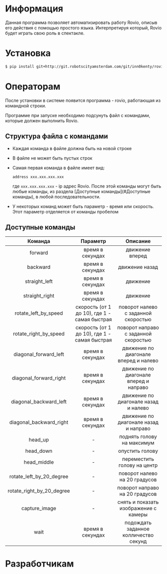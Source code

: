 # Информация

Данная программа позволяет автоматизировать работу Rovio, описыв его
действия с помощью простого языка. Интерпретируя который, Rovio будет играть свою роль в спектакле.

# Установка

```bash
$ pip install git+http://git.robotscityamsterdam.com/git/inn0kenty/rovio.git
```

# Операторам

После установки в системе появится программа - rovio, работающая из командной
строки. 

Программе при запуске необходимо подсунуть файл с командами, которые
должен выполнить Rovio.

## Структура файла с командами

 - Каждая команда в файле должна быть на новой строке 
 - В файле не может быть пустых строк 
 - Самая первая команда в файле имеет вид:

   ```
   address xxx.xxx.xxx.xxx
   ```

   где `xxx.xxx.xxx.xxx` - ip адрес Rovio. После этой команды могут быть любые
   команды, из раздела [Доступные команды](#Доступные команды), в любой последовательности.
 - У некоторых команд может быть параметр - время или скорость. Этот параметр отделяется от команды пробелом


## Доступные команды

|Команда|Параметр|Описание|
|:-----:|:------:|:------:|
|forward|время в секундах|движение вперед|
|backward|время в секундах|движение назад|
|straight_left|время в секундах|движение|
|straight_right|время в секундах|движение|
|rotate_left_by_speed|скорость (от 1 до 10), где 1 - самая быстрая|поворот налево с заданной скоростью|
|rotate_right_by_speed|скорость (от 1 до 10), где 1 - самая быстрая|поворот направо с заданной скоростью|
|diagonal_forward_left|время в секундах|движение по диагонале вперед и налево|
|diagonal_forward_right|время в секундах|движение по диагонале вперед и направо|
|diagonal_backward_left|время в секундах|движение по диагонале назад и налево|
|diagonal_backward_right|время в секундах|движение по диагонале назад и направо|
|head_up|-|поднять голову на максимум|
|head_down|-|опустить голову|
|head_middle|-|переместить голову на центр|
|rotate_left_by_20_degree|-|поворот налево на 20 градусов|
|rotate_right_by_20_degree|-|поворот направо на 20 градусов|
|capture_image|-|снять и показать изображение с камеры|
|wait|время в секундах|подождать заданное колличество секунд|


# Разработчикам

